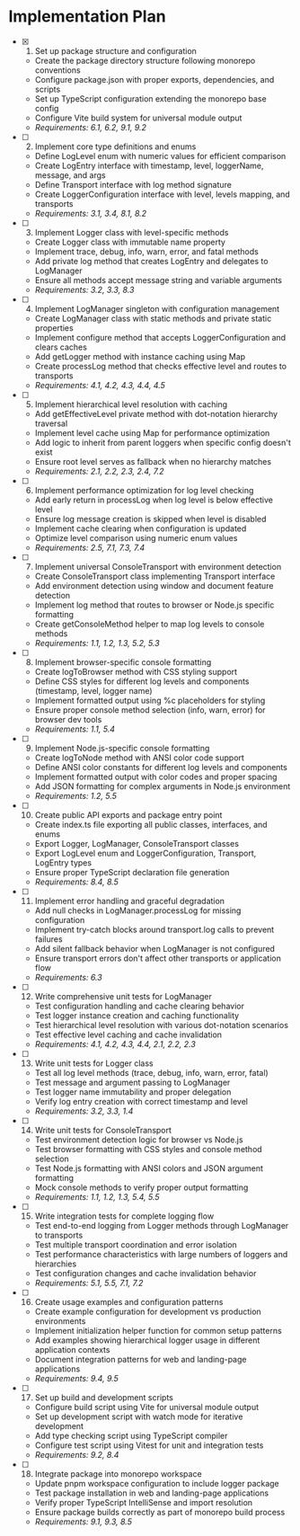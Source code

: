 # Implementation Plan

- [x] 1. Set up package structure and configuration
  - Create the package directory structure following monorepo conventions
  - Configure package.json with proper exports, dependencies, and scripts
  - Set up TypeScript configuration extending the monorepo base config
  - Configure Vite build system for universal module output
  - _Requirements: 6.1, 6.2, 9.1, 9.2_

- [ ] 2. Implement core type definitions and enums
  - Define LogLevel enum with numeric values for efficient comparison
  - Create LogEntry interface with timestamp, level, loggerName, message, and args
  - Define Transport interface with log method signature
  - Create LoggerConfiguration interface with level, levels mapping, and transports
  - _Requirements: 3.1, 3.4, 8.1, 8.2_

- [ ] 3. Implement Logger class with level-specific methods
  - Create Logger class with immutable name property
  - Implement trace, debug, info, warn, error, and fatal methods
  - Add private log method that creates LogEntry and delegates to LogManager
  - Ensure all methods accept message string and variable arguments
  - _Requirements: 3.2, 3.3, 8.3_

- [ ] 4. Implement LogManager singleton with configuration management
  - Create LogManager class with static methods and private static properties
  - Implement configure method that accepts LoggerConfiguration and clears caches
  - Add getLogger method with instance caching using Map
  - Create processLog method that checks effective level and routes to transports
  - _Requirements: 4.1, 4.2, 4.3, 4.4, 4.5_

- [ ] 5. Implement hierarchical level resolution with caching
  - Add getEffectiveLevel private method with dot-notation hierarchy traversal
  - Implement level cache using Map for performance optimization
  - Add logic to inherit from parent loggers when specific config doesn't exist
  - Ensure root level serves as fallback when no hierarchy matches
  - _Requirements: 2.1, 2.2, 2.3, 2.4, 7.2_

- [ ] 6. Implement performance optimization for log level checking
  - Add early return in processLog when log level is below effective level
  - Ensure log message creation is skipped when level is disabled
  - Implement cache clearing when configuration is updated
  - Optimize level comparison using numeric enum values
  - _Requirements: 2.5, 7.1, 7.3, 7.4_

- [ ] 7. Implement universal ConsoleTransport with environment detection
  - Create ConsoleTransport class implementing Transport interface
  - Add environment detection using window and document feature detection
  - Implement log method that routes to browser or Node.js specific formatting
  - Create getConsoleMethod helper to map log levels to console methods
  - _Requirements: 1.1, 1.2, 1.3, 5.2, 5.3_

- [ ] 8. Implement browser-specific console formatting
  - Create logToBrowser method with CSS styling support
  - Define CSS styles for different log levels and components (timestamp, level, logger name)
  - Implement formatted output using %c placeholders for styling
  - Ensure proper console method selection (info, warn, error) for browser dev tools
  - _Requirements: 1.1, 5.4_

- [ ] 9. Implement Node.js-specific console formatting
  - Create logToNode method with ANSI color code support
  - Define ANSI color constants for different log levels and components
  - Implement formatted output with color codes and proper spacing
  - Add JSON formatting for complex arguments in Node.js environment
  - _Requirements: 1.2, 5.5_

- [ ] 10. Create public API exports and package entry point
  - Create index.ts file exporting all public classes, interfaces, and enums
  - Export Logger, LogManager, ConsoleTransport classes
  - Export LogLevel enum and LoggerConfiguration, Transport, LogEntry types
  - Ensure proper TypeScript declaration file generation
  - _Requirements: 8.4, 8.5_

- [ ] 11. Implement error handling and graceful degradation
  - Add null checks in LogManager.processLog for missing configuration
  - Implement try-catch blocks around transport.log calls to prevent failures
  - Add silent fallback behavior when LogManager is not configured
  - Ensure transport errors don't affect other transports or application flow
  - _Requirements: 6.3_

- [ ] 12. Write comprehensive unit tests for LogManager
  - Test configuration handling and cache clearing behavior
  - Test logger instance creation and caching functionality
  - Test hierarchical level resolution with various dot-notation scenarios
  - Test effective level caching and cache invalidation
  - _Requirements: 4.1, 4.2, 4.3, 4.4, 2.1, 2.2, 2.3_

- [ ] 13. Write unit tests for Logger class
  - Test all log level methods (trace, debug, info, warn, error, fatal)
  - Test message and argument passing to LogManager
  - Test logger name immutability and proper delegation
  - Verify log entry creation with correct timestamp and level
  - _Requirements: 3.2, 3.3, 1.4_

- [ ] 14. Write unit tests for ConsoleTransport
  - Test environment detection logic for browser vs Node.js
  - Test browser formatting with CSS styles and console method selection
  - Test Node.js formatting with ANSI colors and JSON argument formatting
  - Mock console methods to verify proper output formatting
  - _Requirements: 1.1, 1.2, 1.3, 5.4, 5.5_

- [ ] 15. Write integration tests for complete logging flow
  - Test end-to-end logging from Logger methods through LogManager to transports
  - Test multiple transport coordination and error isolation
  - Test performance characteristics with large numbers of loggers and hierarchies
  - Test configuration changes and cache invalidation behavior
  - _Requirements: 5.1, 5.5, 7.1, 7.2_

- [ ] 16. Create usage examples and configuration patterns
  - Create example configuration for development vs production environments
  - Implement initialization helper function for common setup patterns
  - Add examples showing hierarchical logger usage in different application contexts
  - Document integration patterns for web and landing-page applications
  - _Requirements: 9.4, 9.5_

- [ ] 17. Set up build and development scripts
  - Configure build script using Vite for universal module output
  - Set up development script with watch mode for iterative development
  - Add type checking script using TypeScript compiler
  - Configure test script using Vitest for unit and integration tests
  - _Requirements: 9.2, 8.4_

- [ ] 18. Integrate package into monorepo workspace
  - Update pnpm workspace configuration to include logger package
  - Test package installation in web and landing-page applications
  - Verify proper TypeScript IntelliSense and import resolution
  - Ensure package builds correctly as part of monorepo build process
  - _Requirements: 9.1, 9.3, 8.5_
